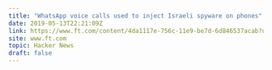 ```yaml
---
title: "WhatsApp voice calls used to inject Israeli spyware on phones"
date: 2019-05-13T22:21:09Z
link: https://www.ft.com/content/4da1117e-756c-11e9-be7d-6d846537acab?utm_medium=RSS&utm_source=hune
site: www.ft.com
topic: Hacker News
draft: false
---
```

 